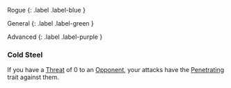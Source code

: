 Rogue
{: .label .label-blue }

General
{: .label .label-green }

Advanced
{: .label .label-purple }
### Cold Steel

If you have a [Threat](Game/Core/Combat#Threat) of 0 to an [Opponent](Game/Core/Terminology#Opponent), your attacks have the [Penetrating](Game/Core/Blocks/Penetrating) trait against them.
